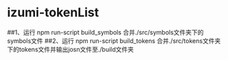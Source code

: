 # izumi-tokenList


##1、运行 npm run-script build_symbols 合并./src/symbols文件夹下的symbols文件
##2、运行 npm run-script build_tokens  合并./src/tokens文件夹下的tokens文件并输出josn文件至./build文件夹
